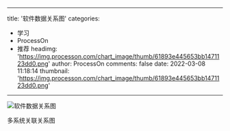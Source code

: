 
---
title: '软件数据关系图'
categories: 
 - 学习
 - ProcessOn
 - 推荐
headimg: 'https://img.processon.com/chart_image/thumb/61893e445653bb1471123dd0.png'
author: ProcessOn
comments: false
date: 2022-03-08 11:18:14
thumbnail: 'https://img.processon.com/chart_image/thumb/61893e445653bb1471123dd0.png'
---

<div>   
<img class="thumb" alt="软件数据关系图" src="https://img.processon.com/chart_image/thumb/61893e445653bb1471123dd0.png" referrerpolicy="no-referrer">
<p>多系统关联关系图</p>  
</div>
            